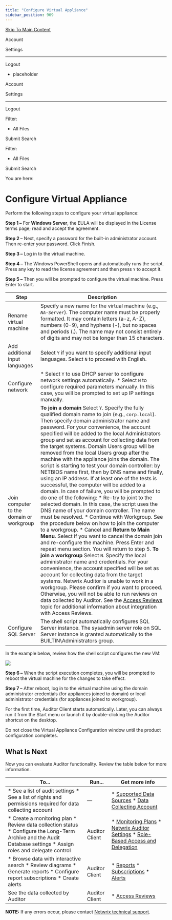 ```yaml
---
title: "Configure Virtual Appliance"
sidebar_position: 969
---
```


[Skip To Main Content](#)

Account

Settings

---

Logout

* placeholder

Account

Settings

---

Logout

Filter: 

* All Files

Submit Search

Filter: 

* All Files

Submit Search

You are here:

# Configure Virtual Appliance

Perform the following steps to configure your virtual appliance:

**Step 1 –** For **Windows Server**, the EULA will be displayed in the License terms page; read and accept the agreement.

**Step 2 –** Next, specify a password for the built-in administrator account. Then re-enter your password. Click Finish.

**Step 3 –** Log in to the virtual machine.

**Step 4 –** The Windows PowerShell opens and automatically runs the script. Press any key to read the license agreement and then press `Y` to accept it.

**Step 5 –**  Then you will be prompted to configure the virtual machine. Press Enter to start.

| Step | Description |
| --- | --- |
| Rename virtual machine | Specify a new name for the virtual machine (e.g., *`NA-Server`*).  The computer name must be properly formatted. It may contain letters (a-z, A-Z), numbers (0-9), and hyphens (-), but no spaces and periods (.). The name may not consist entirely of digits and may not be longer than 15 characters. |
| Add additional input languages | Select `Y` if you want to specify additional input languages.  Select `N` to proceed with English. |
| Configure network | * Select `Y` to use DHCP server to configure network settings automatically. * Select `N` to configure required parameters manually. In this case, you will be prompted to set up IP settings manually. |
| Join computer to the domain or workgroup | **To join a domain**  Select `Y`. Specify the fully qualified domain name to join (e.g., `corp.local`). Then specify domain administrator name and password.  For your convenience, the account specified will be added to the local Administrators group and set as account for collecting data from the target systems.  Domain Users group will be removed from the local Users group after the machine with the appliance joins the domain.  The script is starting to test your domain controller: by NETBIOS name first, then by DNS name and finally, using an IP address. If at least one of the tests is successful, the computer will be added to a domain. In case of failure, you will be prompted to do one of the following:   * Re-try to joint to the selected domain. In this case, the script uses the DNS name of your domain controller.  The name must be resolved. * Continue with Workgroup. See the procedure below on how to join the computer to a workgroup. * Cancel and **Return to Main Menu**. Select if you want to cancel the domain join and re-configure the machine. Press Enter and repeat menu section. You will return to step 5.   **To join a workgroup**  Select `N`. Specify the local administrator name and credentials.  For your convenience, the account specified will be set as account for collecting data from the target systems.  Netwrix Auditor is unable to work in a workgroup. Please confirm if you want to proceed. Otherwise, you will not be able to run reviews on data collected by Auditor. See the [Access Reviews](../../AccessReviews.htm "Access Reviews") topic for additional information about integration with Access Reviews. |
| Configure SQL Server | The shell script automatically configures SQL Server instance. The sysadmin server role on SQL Server instance is granted automatically to the BUILTIN\Administrators group. |

In the example below, review how the shell script configures the new VM:

![](../static/img/Auditor/Images/Auditor/VirtualApplianceIssues/Appliance_Script.PNG)

**Step 6 –** 
When the script execution completes, you will be prompted to reboot the virtual machine for the changes to take effect.

**Step 7 –** After reboot, log in to the virtual machine using the domain administrator credentials (for appliances joined to domain) or local administrator credentials (for appliances joined to workgroup).

For the first time, Auditor Client starts automatically. Later, you can always run it from the Start menu or launch it by double-clicking the Auditor shortcut on the desktop.

Do not close the Virtual Appliance Configuration window until the product configuration completes.

## What Is Next

Now you can evaluate Auditor functionality. Review the table below for more information.

| To... | Run... | Get more info |
| --- | --- | --- |
| * See a list of audit settings * See a list of rights and permissions required for data collecting account | — | * [Supported Data Sources](../../Requirements/SupportedDataSources.htm "Supported Data Sources") * [Data Collecting Account](../../Admin/MonitoringPlans/DataAccounts.htm "Data Collecting Account") |
| * Create a monitoring plan * Review data collection status * Configure the Long-Term Archive and the Audit Database settings * Assign roles and delegate control | Auditor Client | * [Monitoring Plans](../../Admin/MonitoringPlans/Overview.htm "Monitoring Plans") * [Netwrix Auditor Settings](../../Admin/Settings/Overview.htm "Settings") * [Role-Based Access and Delegation](../../Admin/MonitoringPlans/Delegation.htm "Role-based access and delegation") |
| * Browse data with interactive search * Review diagrams * Generate reports * Configure report subscriptions * Create alerts | Auditor Client | * [Reports](../../Admin/Reports/Overview.htm "Reports and Report Packs") * [Subscriptions](../../Admin/Subscriptions/Overview.htm "Subscriptions") * [Alerts](../../Admin/AlertSettings/Overview.htm "Alerts") |
| See the data collected by Auditor | Auditor Client | * [Access Reviews](../../AccessReviews.htm "Access Reviews") |

**NOTE:** If any errors occur, please contact [Netwrix technical support](`https://www.netwrix.com/support`).